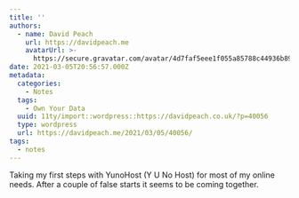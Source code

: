 ```yaml
---
title: ''
authors:
  - name: David Peach
    url: https://davidpeach.me
    avatarUrl: >-
      https://secure.gravatar.com/avatar/4d7faf5eee1f055a85788c44936b8995eaab6dfb004e7854ec747ccb272e91ee?s=96&d=mm&r=g
date: 2021-03-05T20:56:57.000Z
metadata:
  categories:
    - Notes
  tags:
    - Own Your Data
  uuid: 11ty/import::wordpress::https://davidpeach.co.uk/?p=40056
  type: wordpress
  url: https://davidpeach.me/2021/03/05/40056/
tags:
  - notes
---
```

Taking my first steps with YunoHost (Y U No Host) for most of my online needs. After a couple of false starts it seems to be coming together.